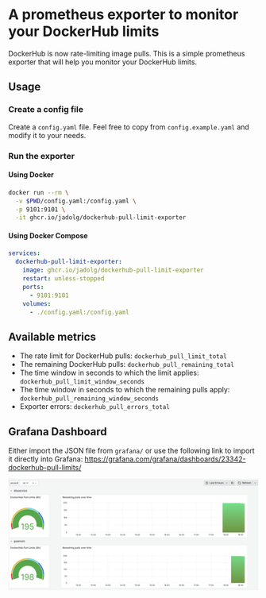 # A prometheus exporter to monitor your DockerHub limits

DockerHub is now rate-limiting image pulls. This is a simple prometheus 
exporter that will help you monitor your DockerHub limits.

## Usage

### Create a config file
Create a `config.yaml` file. Feel free to copy from `config.example.yaml` and modify it to your needs.

### Run the exporter

#### Using Docker

```bash
docker run --rm \
  -v $PWD/config.yaml:/config.yaml \
  -p 9101:9101 \
  -it ghcr.io/jadolg/dockerhub-pull-limit-exporter
```

#### Using Docker Compose

```yaml
services:
  dockerhub-pull-limit-exporter:
    image: ghcr.io/jadolg/dockerhub-pull-limit-exporter
    restart: unless-stopped
    ports:
      - 9101:9101
    volumes:
      - ./config.yaml:/config.yaml
```

## Available metrics
- The rate limit for DockerHub pulls: `dockerhub_pull_limit_total`
- The remaining DockerHub pulls: `dockerhub_pull_remaining_total`
- The time window in seconds to which the limit applies: `dockerhub_pull_limit_window_seconds`
- The time window in seconds to which the remaining pulls apply: `dockerhub_pull_remaining_window_seconds`
- Exporter errors: `dockerhub_pull_errors_total`

## Grafana Dashboard

Either import the JSON file from `grafana/` or use the following link to import it directly into Grafana: https://grafana.com/grafana/dashboards/23342-dockerhub-pull-limits/

![Grafana Dashboard](./grafana/screenshot.png)